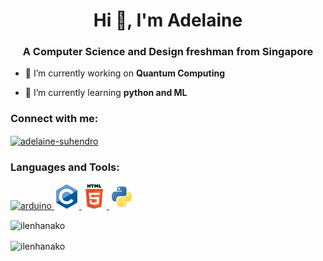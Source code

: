 <h1 align="center">Hi 👋, I'm Adelaine</h1>
<h3 align="center">A Computer Science and Design freshman from Singapore</h3>

- 🔭 I’m currently working on **Quantum Computing**

- 🌱 I’m currently learning **python and ML**

<h3 align="left">Connect with me:</h3>
<p align="left">
<a href="https://linkedin.com/in/adelaine-suhendro" target="blank"><img align="center" src="https://raw.githubusercontent.com/rahuldkjain/github-profile-readme-generator/master/src/images/icons/Social/linked-in-alt.svg" alt="adelaine-suhendro" height="30" width="40" /></a>
</p>

<h3 align="left">Languages and Tools:</h3>
<p align="left"> <a href="https://www.arduino.cc/" target="_blank" rel="noreferrer"> <img src="https://cdn.worldvectorlogo.com/logos/arduino-1.svg" alt="arduino" width="40" height="40"/> </a> <a href="https://www.cprogramming.com/" target="_blank" rel="noreferrer"> <img src="https://raw.githubusercontent.com/devicons/devicon/master/icons/c/c-original.svg" alt="c" width="40" height="40"/> </a> <a href="https://www.w3.org/html/" target="_blank" rel="noreferrer"> <img src="https://raw.githubusercontent.com/devicons/devicon/master/icons/html5/html5-original-wordmark.svg" alt="html5" width="40" height="40"/> </a> <a href="https://www.python.org" target="_blank" rel="noreferrer"> <img src="https://raw.githubusercontent.com/devicons/devicon/master/icons/python/python-original.svg" alt="python" width="40" height="40"/> </a> </p>

<p><img align="center" src="https://github-readme-stats.vercel.app/api/top-langs?username=ilenhanako&show_icons=true&locale=en&layout=compact" alt="ilenhanako" /></p>

<p><img align="center" src="https://github-readme-streak-stats.herokuapp.com/?user=ilenhanako&" alt="ilenhanako" /></p>
